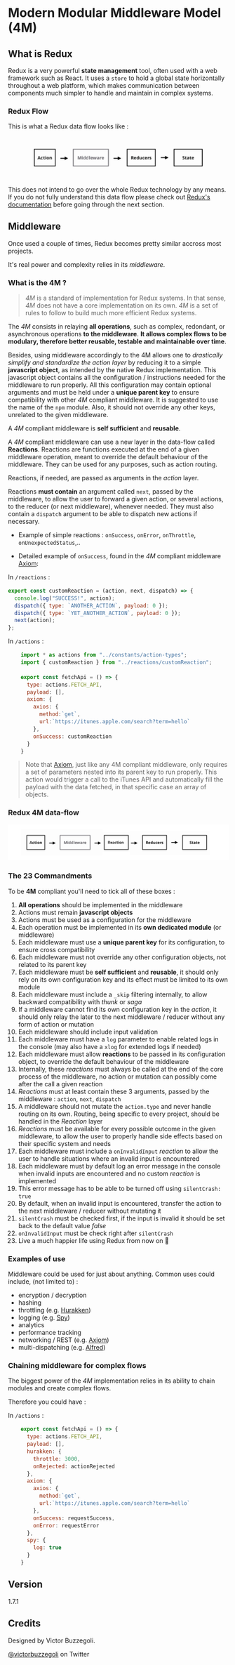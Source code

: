 # Modern Modular Middleware Model (4M)

## What is Redux

Redux is a very powerful **state management** tool, often used with a web framework such as React.
It uses a `store` to hold a global state horizontally throughout a web platform, which makes communication between components much simpler to handle and maintain in complex systems.

### Redux Flow

This is what a Redux data flow looks like :

![redux-flow](resources/redux-flow.jpg)

This does not intend to go over the whole Redux technology by any means. If you do not fully understand this data flow please check out [Redux's documentation](https://redux.js.org/) before going through the next section.

## Middleware

Once used a couple of times, Redux becomes pretty similar accross most projects.

It's real power and complexity relies in its _middleware_.

### What is the 4M ?

> _4M_ is a standard of implementation for Redux systems. In that sense, _4M_ does not have a core implementation on its own. _4M_ is a set of rules to follow to build much more efficient Redux systems.

The _4M_ consists in relaying **all operations**, such as complex, redondant, or asynchronous operations **to the middleware**. **It allows complex flows to be modulary, therefore better reusable, testable and maintainable over time**.

Besides, using middleware accordingly to the 4M allows one to _drastically simplify and standardize the action layer_ by reducing it to a simple **javascript object**, as intended by the native Redux implementation. This javascript object contains all the configuration / instructions needed for the middleware to run properly. All this configuration may contain optional arguments and must be held under a **unique parent key** to ensure compatibility with other _4M_ compliant middleware. It is suggested to use the name of the `npm` module. Also, it should not override any other keys, unrelated to the given middleware.

A _4M_ compliant middleware is **self sufficient** and **reusable**.

A _4M_ compliant middleware can use a new layer in the data-flow called **Reactions**. Reactions are functions executed at the end of a given middleware operation, meant to override the default behaviour of the middleware. They can be used for any purposes, such as action routing.

Reactions, if needed, are passed as arguments in the _action_ layer.

Reactions **must contain** an argument called `next`, passed by the middleware, to allow the user to forward a given action, or several actions, to the reducer (or next middleware), whenever needed. They must also contain a `dispatch` argument to be able to dispatch new actions if necessary.

- Example of simple reactions : `onSuccess`, `onError`, `onThrottle`, `onUnexpectedStatus`,..

- Detailed example of `onSuccess`, found in the _4M_ compliant middleware [Axiom](https://github.com/vbuzzegoli/axiom):

In `/reactions` :

```javascript
export const customReaction = (action, next, dispatch) => {
  console.log("SUCCESS!", action);
  dispatch({ type: `ANOTHER_ACTION`, payload: 0 });
  dispatch({ type: `YET_ANOTHER_ACTION`, payload: 0 });
  next(action);
};
```

In `/actions` :

```javascript
    import * as actions from "../constants/action-types";
    import { customReaction } from "../reactions/customReaction";

    export const fetchApi = () => {
      type: actions.FETCH_API,
      payload: [],
      axiom: {
        axios: {
          method:`get`,
          url:`https://itunes.apple.com/search?term=hello`
        },
        onSuccess: customReaction
      }
    }
```

> Note that [Axiom](https://github.com/vbuzzegoli/axiom), just like any 4M compliant middleware, only requires a set of parameters nested into its parent key to run properly. This action would trigger a call to the iTunes API and automatically fill the payload with the data fetched, in that specific case an array of objects.

### Redux 4M data-flow

![redux-4M-flow](resources/redux-4M-flow.jpg)

### The 23 Commandments

To be **4M** compliant you'll need to tick all of these boxes :

1. **All operations** should be implemented in the middleware
2. Actions must remain **javascript objects**
3. Actions must be used as a configuration for the middleware
4. Each operation must be implemented in its **own dedicated module** (or middleware)
5. Each middleware must use a **unique parent key** for its configuration, to ensure cross compatibility
6. Each middleware must not override any other configuration objects, not related to its parent key
7. Each middleware must be **self sufficient** and **reusable**, it should only rely on its own configuration key and its effect must be limited to its own module
8. Each middleware must include a `_skip` filtering internally, to allow backward compatibility with _thunk_ or _saga_
9. If a middleware cannot find its own configuration key in the _action_, it should only relay the later to the next middleware / reducer without any form of action or mutation
10. Each middleware should include input validation
11. Each middleware must have a `log` parameter to enable related logs in the console (may also have a `xlog` for extended logs if needed)
12. Each middleware must allow **reactions** to be passed in its configuration object, to override the default behaviour of the middleware
13. Internally, these _reactions_ must always be called at the end of the core process of the middleware, no action or mutation can possibly come after the call a given reaction
14. _Reactions_ must at least contain these 3 arguments, passed by the middleware : `action`, `next`, `dispatch`
15. A middleware should not mutate the `action.type` and never handle routing on its own. Routing, being specific to every project, should be handled in the _Reaction_ layer
16. _Reactions_ must be available for every possible outcome in the given middleware, to allow the user to properly handle side effects based on their specific system and needs
17. Each middleware must include a `onInvalidInput` _reaction_ to allow the user to handle situations where an invalid input is encountered
18. Each middleware must by default log an error message in the console when invalid inputs are encountered and no custom _reaction_ is implemented
19. This error message has to be able to be turned off using `silentCrash: true`
20. By default, when an invalid input is encountered, transfer the action to the next middleware / reducer without mutating it
21. `silentCrash` must be checked first, if the input is invalid it should be set back to the default value _false_
22. `onInvalidInput` must be check right after `silentCrash`
23. Live a much happier life using Redux from now on :rocket:

### Examples of use

Middleware could be used for just about anything.
Common uses could include, (not limited to) :

- encryption / decryption
- hashing
- throttling (e.g. [Hurakken](https://github.com/vbuzzegoli/hurakken))
- logging (e.g. [Spy](https://github.com/vbuzzegoli/spy))
- analytics
- performance tracking
- networking / REST (e.g. [Axiom](https://github.com/vbuzzegoli/axiom))
- multi-dispatching (e.g. [Alfred](https://github.com/vbuzzegoli/alfred))

### Chaining middleware for complex flows

The biggest power of the _4M_ implementation relies in its ability to chain modules and create complex flows.

Therefore you could have :

In `/actions` :

```javascript
    export const fetchApi = () => {
      type: actions.FETCH_API,
      payload: [],
      hurakken: {
        throttle: 3000,
        onRejected: actionRejected
      },
      axiom: {
        axios: {
          method:`get`,
          url:`https://itunes.apple.com/search?term=hello`
        },
        onSuccess: requestSuccess,
        onError: requestError
      },
      spy: {
        log: true
      }
    }
```

## Version

1.7.1

## Credits

Designed by Victor Buzzegoli.

[@victorbuzzegoli](https://twitter.com/victorbuzzegoli) on Twitter
